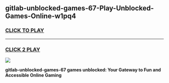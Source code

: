 
## gitlab-unblocked-games-67-Play-Unblocked-Games-Online-w1pq4
<h3>
<a href="https://premium76.site?title=gitlab-unblocked-games-67&ref=25A">CLICK TO PLAY</a></h3>
<hr>

<h3>
<a href="https://premium76.site?title=gitlab-unblocked-games-67&ref=25A">CLICK 2 PLAY</a>
  
</h3>

<a href="https://premium76.site?title=gitlab-unblocked-games-67&ref=25A"><img src="https://clearcache.store/games.png"></a>


**gitlab-unblocked-games-67 games unblocked: Your Gateway to Fun and Accessible Online Gaming**
